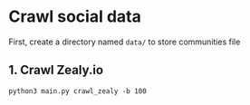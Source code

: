 # Crawl social data

First, create a directory named ```data/``` to store communities file

## 1. Crawl Zealy.io

```shell
python3 main.py crawl_zealy -b 100
```